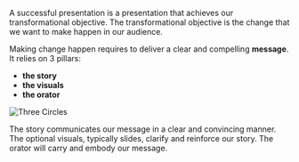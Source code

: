 A successful presentation is a presentation that achieves our transformational objective. The transformational objective is the change that we want to make happen in our audience.

Making change happen requires to deliver a clear and compelling **message**. It relies on 3 pillars:

- **the story**
- **the visuals**
- **the orator**

![Three Circles](../attachments/three-circles.svg)

The story communicates our message in a clear and convincing manner. The optional visuals, typically slides, clarify and reinforce our story. The orator will carry and embody our message.